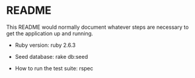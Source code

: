 # README

This README would normally document whatever steps are necessary to get the
application up and running.

* Ruby version: ruby 2.6.3

* Seed database: rake db:seed

* How to run the test suite: rspec
